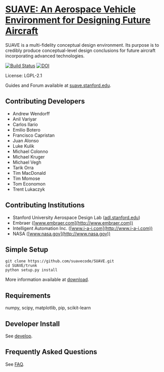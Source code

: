 
[SUAVE: An Aerospace Vehicle Environment for Designing Future Aircraft](http://suave.stanford.edu)
=======

 
SUAVE is a multi-fidelity conceptual design environment.
Its purpose is to credibly produce conceptual-level design conclusions 
for future aircraft incorporating advanced technologies.

[![Build Status](https://travis-ci.org/suavecode/SUAVE.svg?branch=master)](https://travis-ci.org/suavecode/SUAVE)
[![DOI](https://zenodo.org/badge/DOI/10.5281/zenodo.239361.svg)](https://doi.org/10.5281/zenodo.239361)

License: LGPL-2.1

Guides and Forum available at [suave.stanford.edu](http://suave.stanford.edu).

 
Contributing Developers
-----------------------
* Andrew Wendorff
* Anil Variyar
* Carlos Ilario
* Emilio Botero
* Francisco Capristan
* Juan Alonso
* Luke Kulik
* Michael Colonno
* Michael Kruger
* Michael Vegh
* Tarik Orra
* Tim MacDonald
* Tim Momose
* Tom Economon
* Trent Lukaczyk

Contributing Institutions
-------------------------
* Stanford University Aerospace Design Lab ([adl.stanford.edu](http://adl.stanford.edu))
* Embraer ([www.embraer.com](http://www.embraer.com))
* Intelligent Automation Inc.  ([www.i-a-i.com](http://www.i-a-i.com))
* NASA ([www.nasa.gov](http://www.nasa.gov))

Simple Setup
------------

```
git clone https://github.com/suavecode/SUAVE.git
cd SUAVE/trunk
python setup.py install
```

More information available at [download](http://suave.stanford.edu/download/).


Requirements
------------

numpy, scipy, matplotlib, pip, scikit-learn


Developer Install
-----------------

See [develop](http://suave.stanford.edu/develop/).

Frequently Asked Questions
-----------------

See [FAQ](http://suave.stanford.edu/faq.html).

